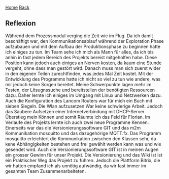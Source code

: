 [Home](home) [Back](DokuSolidus)

## Reflexion
  
Während dem Prozessmodul verging die Zeit wie im Flug. Da ich damit beschäftigt war, den Kommunikationsablauf während der Exploration Phase aufzubauen
und mit dem Aufbau der Produktionsphase zu beginnen hatte ich einiges zu tun. Im Team sehe ich mich als Mann für alles, da ich bis anhin in fast jedem Bereich des Projekts bereist mitgeholfen habe. Diese Position kann jedoch auch einiges an Nerven kosten, da kaum eine Stunde vergeht, ohne dass man gestört wird.
Danach muss man sich zuerst wider in den eigenen Teilen zurechtfinden, was jedes Mal Zeit kostet. Mit der Entwicklung des Programms hatte ich nicht so viel zu tun wie andere, was mir jedoch keine Sorgen bereitet. Meine Schwerpunkte lagen mehr im Testen, 
der Lösugnssuche und bereitstellen der benötigten Ressourcen dazu. Daher lernte Ich einiges im 
Umgang mit Linux und Netzwerken dazu. Auch die Konfiguration des Lancom Routers war 
für mich ein Buch mit sieben Siegeln. Die Wlan aufzusetzen War keine schwierige Arbeit. 
Jedoch das Saubere Aufsetzen einer Internetverbindung mit DHCP-Server Überstieg mein Können und somit Räumte ich das 
Feld für Florian. Im Verlaufe des Projekts lernte ich auch zwei neue Programme Kennen. Einerseits war das die Versionierungssoftware GIT und das m2m Kommunikation mosquitto und das dazugehörige MQTT.fx. Das Programm mosquitto erleichtert die Kommunikation 
zwischen den Klassen sehr, da kene Abhängigkeiten bestehen und frei gewählt werden kann was und wie gesendet wird. 
Auch die Versionierungssoftware GIT ist in meinen Augen ein grosser Gewinn für unser Projekt. Die Versionierung und das 
Wiki ist ist ein Praktischer Weg das Projekt zu führen. Jedoch die Plattform Bitrix, die wir hatten empfand ich als unnötig aufwändig, da wir fast immer im gesamten Team Zusammenarbeiteten. 